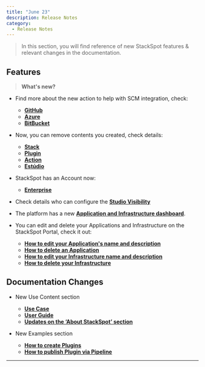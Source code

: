 ```yaml
---
title: "June 23"
description: Release Notes
category:
  - Release Notes
---
```


> In this section, you will find reference of new StackSpot features & relevant changes in the documentation.

## **Features**

> **What's new?**

- Find more about the new action to help with SCM integration, check:
  - [**GitHub**](/en/home/account/guides/scm-integration/scm-github)
  - [**Azure**](/en/home/account/guides/scm-integration/scm-azure)  
  - [**BitBucket**](/en/home/account/guides/scm-integration/bitbucket)

- Now, you can remove contents you created, check details:
  - [**Stack**](/en/create-use/create-content/stack/create-stack)
  - [**Plugin**](/en/create-use/create-content/plugin/publish-plugin)
  - [**Action**](/en/create-use/create-content/stack/create-stack)
  - [**Estúdio**](/en/create-use/studio/create-studio.md/create-studio)

- StackSpot has an Account now:
  - [**Enterprise**](/en/home/account/intro-account)

- Check details who can configure the [**Studio Visibility**](/en/create-use/studio/visibility)
- The platform has a new [**Application and Infrastructure dashboard**](/en/deployment/manage/dashboard).

- You can edit and delete your Applications and Infrastructure on the StackSpot Portal, check it out:
  - [**How to edit your Application's name and description**](/en/create-use/use-content/application/create-app-portal)
  - [**How to delete an Application**](/en/create-use/use-content/application/create-app-portal)
  - [**How to edit your Infrastructure name and description**](/en/create-use/use-content/infra/infrastructure)
  - [**How to delete your Infrastructure**](/en/create-use/use-content/infra/infrastructure)

## **Documentation Changes**

- New Use Content section
  - [**Use Case**](/en/create-use/use-content/quickstart)
  - [**User Guide**](/en/create-use/use-content/index)
  - [**Updates on the ‘About StackSpot’ section**](/en/home/stackspot/getting-started)

- New Examples section
  - [**How to create Plugins**](/en/home/stackspot/examples/studio-content/create-app-plugins-stack)
  - [**How to publish Plugin via Pipeline**](/en/create-use/create-content/plugin/publish-workflow)

---
